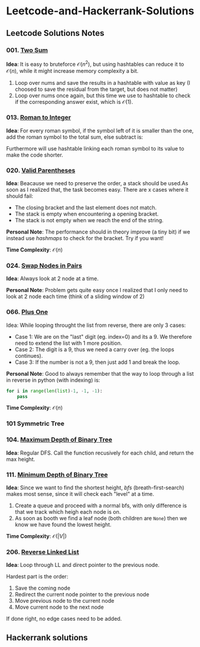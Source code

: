 # Leetcode-and-Hackerrank-Solutions

## Leetcode Solutions Notes

### 001. [Two Sum](https://leetcode.com/problems/two-sum/)

**Idea**: It is easy to bruteforce $\mathcal{O}(n^2)$, but using hashtables can reduce it to $\mathcal{O}(n)$, while it might increase memory complexity a bit.

1. Loop over nums and save the results in a hashtable with value as key (I choosed to save the residual from the target, but does not matter)
2. Loop over nums once again, but this time we use to hashtable to check if the corresponding answer exist, which is $\mathcal{O}(1)$.

### 013. [Roman to Integer](https://leetcode.com/problems/roman-to-integer/)

**Idea**: For every roman symbol, if the symbol left of it is smaller than the one, add the roman symbol to the total sum, else subtract is:

Furthermore will use hashtable linking each roman symbol to its value to make the code shorter.

### 020. [Valid Parentheses](https://leetcode.com/problems/valid-parentheses/)

**Idea**: Beacause we need to preserve the order, a stack should be used.As soon as I realized that, the task becomes easy. There are x cases where it should fail:

- The closing bracket and the last element does not match.
- The stack is empty when encountering a opening bracket.
- The stack is not empty when we reach the end of the string.

**Personal Note**: The performance should in theory improve (a tiny bit) if we instead use *hashmaps* to check for the bracket. Try if you want!

**Time Complexity**: $\mathcal{O}(n)$

### 024. [Swap Nodes in Pairs](https://leetcode.com/problems/swap-nodes-in-pairs/)

**Idea**: Always look at 2 node at a time.

**Personal Note**: Problem gets quite easy once I realized that I only need to look at 2 node each time (think of a sliding window of 2)

### 066. [Plus One](https://leetcode.com/problems/plus-one/)

Idea: While looping throught the list from reverse, there are only 3 cases:

- Case 1: We are on the "last" digit (eg. index=0) and its a 9. We therefore need to extend the list with 1 more position.
- Case 2: The digit is a 9, thus we need a carry over (eg. the loops continues).
- Case 3: If the number is not a 9, then just add 1 and break the loop.

**Personal Note**: Good to always remember that the way to loop through a list in reverse in python (with indexing) is:

```python
for i in range(len(list)-1, -1, -1):
    pass
```

**Time Complexity**: $\mathcal{O}(n)$

### 101 Symmetric Tree

### 104. [Maximum Depth of Binary Tree](https://leetcode.com/problems/maximum-depth-of-binary-tree/)

**Idea**: Regular DFS. Call the function recusively for each child, and return the max height.

### 111. [Minimum Depth of Binary Tree](https://leetcode.com/problems/minimum-depth-of-binary-tree/)

**Idea**: Since we want to find the shortest height, *bfs* (breath-first-search) makes most sense, since it will check each "level" at a time.

1. Create a queue and proceed with a normal bfs, with only difference is that we track which heigh each node is on.
2. As soon as booth we find a leaf node (both children are `None`) then we know we have found the lowest height.

**Time Complexity**: $\mathcal{O}(|V|)$

### 206. [Reverse Linked List](https://leetcode.com/problems/reverse-linked-list/)

**Idea**: Loop through LL and direct pointer to the previous node.

Hardest part is the order:

1. Save the coming node
2. Redirect the current node pointer to the previous node
3. Move previous node to the current node
4. Move current node to the next node

If done right, no edge cases need to be added.

## Hackerrank solutions
